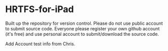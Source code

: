 HRTFS-for-iPad
==============
Built up the repository for version control. Please do not use public account to submit source code. Everyone please register your own github account (it's free) and use personal account to submit/download the source code.

Add Account test info from Chris.